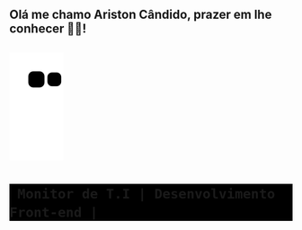 ## Olá me chamo Ariston Cândido, prazer em lhe conhecer 🐱‍💻!

</div>
  
  ##
 
<div> 

 
  ![Snake animation](https://github.com/rafaballerini/rafaballerini/blob/output/github-contribution-grid-snake.svg)
 
 
 
</div>

  <h1 style="background-color: #000">
     
     Monitor de T.I | Desenvolvimento Front-end | 
  </h1>
 

